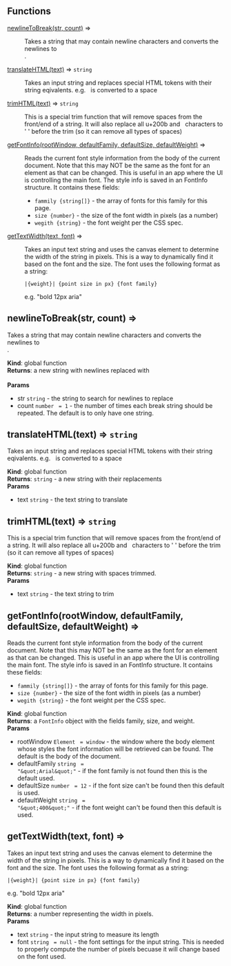 ## Functions

<dl>
<dt><a href="#newlineToBreak">newlineToBreak(str, count)</a> ⇒</dt>
<dd><p>Takes a string that may contain newline characters and converts the
newlines to <br />.</p>
</dd>
<dt><a href="#translateHTML">translateHTML(text)</a> ⇒ <code>string</code></dt>
<dd><p>Takes an input string and replaces special HTML tokens with their string
eqivalents.  e.g. &nbsp; is converted to a space</p>
</dd>
<dt><a href="#trimHTML">trimHTML(text)</a> ⇒ <code>string</code></dt>
<dd><p>This is a special trim function that will remove spaces from the front/end
of a string.  It will also replace all u+200b and &nbsp; characters to &#39; &#39;
before the trim (so it can remove all types of spaces)</p>
</dd>
<dt><a href="#getFontInfo">getFontInfo(rootWindow, defaultFamily, defaultSize, defaultWeight)</a> ⇒</dt>
<dd><p>Reads the current font style information from the body of the current document.
Note that this may NOT be the same as the font for an element as that can
be changed.  This is useful in an app where the UI is controlling the
main font.
The style info is saved in an FontInfo structure.  It contains these fields:</p>
<ul>
<li><code>fammily {string[]}</code> - the array of fonts for this family for this page.</li>
<li><code>size {number}</code> - the size of the font width in pixels (as a number)</li>
<li><code>wegith {string}</code> - the font weight per the CSS spec.</li>
</ul>
</dd>
<dt><a href="#getTextWidth">getTextWidth(text, font)</a> ⇒</dt>
<dd><p>Takes an input text string and uses the canvas element to determine the
width of the string in pixels.  This is a way to dynamically find it
based on the font and the size.  The font uses the following format
as a string:</p>
<pre><code>|{weight}| {point size in px} {font family}
</code></pre><p>e.g.
    &quot;bold 12px aria&quot;</p>
</dd>
</dl>

<a name="newlineToBreak"></a>

## newlineToBreak(str, count) ⇒
Takes a string that may contain newline characters and converts the
newlines to <br />.

**Kind**: global function  
**Returns**: a new string with newlines replaced with <br />  
**Params**

- str <code>string</code> - the string to search for newlines to replace
- count <code>number</code> <code> = 1</code> - the number of times each break string
should be repeated.  The default is to only have one string.

<a name="translateHTML"></a>

## translateHTML(text) ⇒ <code>string</code>
Takes an input string and replaces special HTML tokens with their string
eqivalents.  e.g. &nbsp; is converted to a space

**Kind**: global function  
**Returns**: <code>string</code> - a new string with their replacements  
**Params**

- text <code>string</code> - the text string to translate

<a name="trimHTML"></a>

## trimHTML(text) ⇒ <code>string</code>
This is a special trim function that will remove spaces from the front/end
of a string.  It will also replace all u+200b and &nbsp; characters to ' '
before the trim (so it can remove all types of spaces)

**Kind**: global function  
**Returns**: <code>string</code> - a new string with spaces trimmed.  
**Params**

- text <code>string</code> - the text string to trim

<a name="getFontInfo"></a>

## getFontInfo(rootWindow, defaultFamily, defaultSize, defaultWeight) ⇒
Reads the current font style information from the body of the current document.
Note that this may NOT be the same as the font for an element as that can
be changed.  This is useful in an app where the UI is controlling the
main font.
The style info is saved in an FontInfo structure.  It contains these fields:

- `fammily {string[]}` - the array of fonts for this family for this page.
- `size {number}` - the size of the font width in pixels (as a number)
- `wegith {string}` - the font weight per the CSS spec.

**Kind**: global function  
**Returns**: a `FontInfo` object with the fields family, size, and weight.  
**Params**

- rootWindow <code>Element</code> <code> = window</code> - the window where the body element
whose styles the font information will be retrieved can be found.  The
default is the body of the document.
- defaultFamily <code>string</code> <code> = &quot;\&quot;Arial\&quot;&quot;</code> - if the font family is not found
then this is the default used.
- defaultSize <code>number</code> <code> = 12</code> - if the font size can't be found then this
default is used.
- defaultWeight <code>string</code> <code> = &quot;\&quot;400\&quot;&quot;</code> - if the font weight can't be found
then this default is used.

<a name="getTextWidth"></a>

## getTextWidth(text, font) ⇒
Takes an input text string and uses the canvas element to determine the
width of the string in pixels.  This is a way to dynamically find it
based on the font and the size.  The font uses the following format
as a string:

    |{weight}| {point size in px} {font family}

e.g.
    "bold 12px aria"

**Kind**: global function  
**Returns**: a number representing the width in pixels.  
**Params**

- text <code>string</code> - the input string to measure its length
- font <code>string</code> <code> = null</code> - the font settings for the input string. This
is needed to properly compute the number of pixels becuase it will
change based on the font used.

